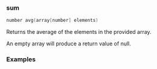 ### sum

```c++
number avg(array[number] elements)
```

Returns the average of the elements in the provided array.

An empty array will produce a return value of null.

### Examples


